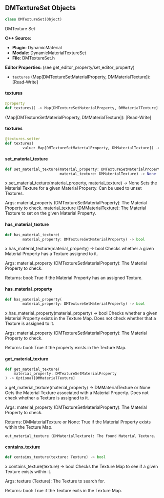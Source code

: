 ## DMTextureSet Objects

```python
class DMTextureSet(Object)
```

DMTexture Set

**C++ Source:**

- **Plugin**: DynamicMaterial
- **Module**: DynamicMaterialTextureSet
- **File**: DMTextureSet.h

**Editor Properties:** (see get_editor_property/set_editor_property)

- ``textures`` (Map[DMTextureSetMaterialProperty, DMMaterialTexture]):  [Read-Write]

<a id="unreal.DMTextureSet.textures"></a>

#### textures

```python
@property
def textures() -> Map[DMTextureSetMaterialProperty, DMMaterialTexture]
```

(Map[DMTextureSetMaterialProperty, DMMaterialTexture]):  [Read-Write]

<a id="unreal.DMTextureSet.textures"></a>

#### textures

```python
@textures.setter
def textures(
        value: Map[DMTextureSetMaterialProperty, DMMaterialTexture]) -> None
```

<a id="unreal.DMTextureSet.set_material_texture"></a>

#### set_material_texture

```python
def set_material_texture(material_property: DMTextureSetMaterialProperty,
                         material_texture: DMMaterialTexture) -> None
```

x.set_material_texture(material_property, material_texture) -> None
Sets the Material Texture for a given Material Property. Can be used to unset Textures.

Args:
    material_property (DMTextureSetMaterialProperty): The Material Property to check.
    material_texture (DMMaterialTexture): The Material Texture to set on the given Material Property.

<a id="unreal.DMTextureSet.has_material_texture"></a>

#### has_material_texture

```python
def has_material_texture(
        material_property: DMTextureSetMaterialProperty) -> bool
```

x.has_material_texture(material_property) -> bool
Checks whether a given Material Property has a Texture assigned to it.

Args:
    material_property (DMTextureSetMaterialProperty): The Material Property to check.

Returns:
    bool: True if the Material Property has an assigned Texture.

<a id="unreal.DMTextureSet.has_material_property"></a>

#### has_material_property

```python
def has_material_property(
        material_property: DMTextureSetMaterialProperty) -> bool
```

x.has_material_property(material_property) -> bool
Checks whether a given Material Property exists in the Texture Map. Does not check whether
that a Texture is assigned to it.

Args:
    material_property (DMTextureSetMaterialProperty): The Material Property to check.

Returns:
    bool: True if the property exists in the Texture Map.

<a id="unreal.DMTextureSet.get_material_texture"></a>

#### get_material_texture

```python
def get_material_texture(
    material_property: DMTextureSetMaterialProperty
) -> Optional[DMMaterialTexture]
```

x.get_material_texture(material_property) -> DMMaterialTexture or None
Gets the Material Texture associated with a Material Property. Does not check whether a Texture
is assigned to it.

Args:
    material_property (DMTextureSetMaterialProperty): The Material Property to check.

Returns:
    DMMaterialTexture or None: True if the Material Property exists within the Texture Map.

    out_material_texture (DMMaterialTexture): The found Material Texture.

<a id="unreal.DMTextureSet.contains_texture"></a>

#### contains_texture

```python
def contains_texture(texture: Texture) -> bool
```

x.contains_texture(texture) -> bool
Checks the Texture Map to see if a given Texture exists within it.

Args:
    texture (Texture): The Texture to search for.

Returns:
    bool: True if the Texture exits in the Texture Map.

<a id="unreal.DMTextureSetBlueprintFunctionLibrary"></a>